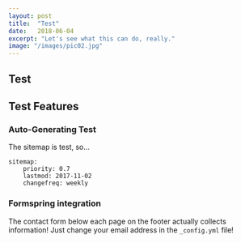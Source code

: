 ```yaml
---
layout: post
title:  "Test"
date:   2018-06-04
excerpt: "Let's see what this can do, really."
image: "/images/pic02.jpg"
---
```


## Test

## Test Features
### Auto-Generating Test
The sitemap is test, so...
```
sitemap:
    priority: 0.7
    lastmod: 2017-11-02
    changefreq: weekly
```
### Formspring integration
The contact form below each page on the footer actually collects information! Just change your email address in the ```_config.yml``` file!
